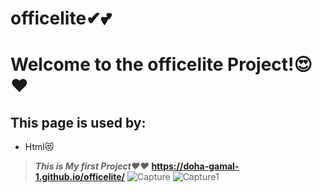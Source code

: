# officelite✔💕
# Welcome to the officelite Project!😍❤
## This page is used by:
* Html😻
> **_This is My first Project❤❤_**
**https://doha-gamal-1.github.io/officelite/**
![Capture](https://user-images.githubusercontent.com/102373879/160149714-f12eec15-3dba-4f92-91d7-bbb78668fde6.PNG)
![Capture1](https://user-images.githubusercontent.com/102373879/160149718-fb496a6f-a167-4854-9b05-c15ab85771f8.PNG)

